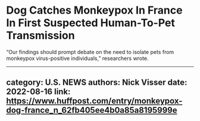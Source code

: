 # Dog Catches Monkeypox In France In First Suspected Human-To-Pet Transmission

“Our findings should prompt debate on the need to isolate pets from monkeypox virus-positive individuals,” researchers wrote.

---
category: U.S. NEWS
authors: Nick Visser
date: 2022-08-16
link: https://www.huffpost.com/entry/monkeypox-dog-france_n_62fb405ee4b0a85a8195999e
---
